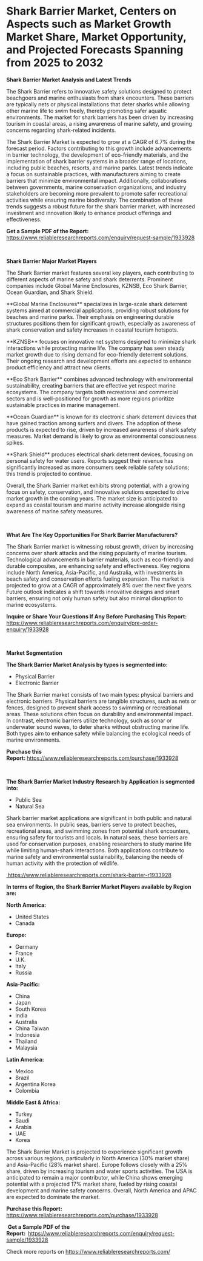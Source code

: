 <p><h1>Shark Barrier Market, Centers on Aspects such as Market Growth Market Share, Market Opportunity, and Projected Forecasts Spanning from 2025 to 2032</h1></p><p><strong>Shark Barrier Market Analysis and Latest Trends</strong></p>
<p><p>The Shark Barrier refers to innovative safety solutions designed to protect beachgoers and marine enthusiasts from shark encounters. These barriers are typically nets or physical installations that deter sharks while allowing other marine life to swim freely, thereby promoting safer aquatic environments. The market for shark barriers has been driven by increasing tourism in coastal areas, a rising awareness of marine safety, and growing concerns regarding shark-related incidents.</p><p>The Shark Barrier Market is expected to grow at a CAGR of 6.7% during the forecast period. Factors contributing to this growth include advancements in barrier technology, the development of eco-friendly materials, and the implementation of shark barrier systems in a broader range of locations, including public beaches, resorts, and marine parks. Latest trends indicate a focus on sustainable practices, with manufacturers aiming to create barriers that minimize environmental impact. Additionally, collaborations between governments, marine conservation organizations, and industry stakeholders are becoming more prevalent to promote safer recreational activities while ensuring marine biodiversity. The combination of these trends suggests a robust future for the shark barrier market, with increased investment and innovation likely to enhance product offerings and effectiveness.</p></p>
<p><strong>Get a Sample PDF of the Report:&nbsp;</strong> <a href="https://www.reliableresearchreports.com/enquiry/request-sample/1933928?utm_campaign=32&utm_medium=2&utm_source=Github&utm_content=ia&utm_term=30012025&utm_id=shark-barrier">https://www.reliableresearchreports.com/enquiry/request-sample/1933928</a></p>
<p>&nbsp;</p>
<p><strong>Shark Barrier Major Market Players</strong></p>
<p><p>The Shark Barrier market features several key players, each contributing to different aspects of marine safety and shark deterrents. Prominent companies include Global Marine Enclosures, KZNSB, Eco Shark Barrier, Ocean Guardian, and Shark Shield.</p><p>**Global Marine Enclosures** specializes in large-scale shark deterrent systems aimed at commercial applications, providing robust solutions for beaches and marine parks. Their emphasis on engineering durable structures positions them for significant growth, especially as awareness of shark conservation and safety increases in coastal tourism hotspots.</p><p>**KZNSB** focuses on innovative net systems designed to minimize shark interactions while protecting marine life. The company has seen steady market growth due to rising demand for eco-friendly deterrent solutions. Their ongoing research and development efforts are expected to enhance product efficiency and attract new clients.</p><p>**Eco Shark Barrier** combines advanced technology with environmental sustainability, creating barriers that are effective yet respect marine ecosystems. The company targets both recreational and commercial sectors and is well-positioned for growth as more regions prioritize sustainable practices in marine management.</p><p>**Ocean Guardian** is known for its electronic shark deterrent devices that have gained traction among surfers and divers. The adoption of these products is expected to rise, driven by increased awareness of shark safety measures. Market demand is likely to grow as environmental consciousness spikes.</p><p>**Shark Shield** produces electrical shark deterrent devices, focusing on personal safety for water users. Reports suggest their revenue has significantly increased as more consumers seek reliable safety solutions; this trend is projected to continue.</p><p>Overall, the Shark Barrier market exhibits strong potential, with a growing focus on safety, conservation, and innovative solutions expected to drive market growth in the coming years. The market size is anticipated to expand as coastal tourism and marine activity increase alongside rising awareness of marine safety measures.</p></p>
<p>&nbsp;</p>
<p><strong>What Are The Key Opportunities For Shark Barrier Manufacturers?</strong></p>
<p><p>The Shark Barrier market is witnessing robust growth, driven by increasing concerns over shark attacks and the rising popularity of marine tourism. Technological advancements in barrier materials, such as eco-friendly and durable composites, are enhancing safety and effectiveness. Key regions include North America, Asia-Pacific, and Australia, with investments in beach safety and conservation efforts fueling expansion. The market is projected to grow at a CAGR of approximately 8% over the next five years. Future outlook indicates a shift towards innovative designs and smart barriers, ensuring not only human safety but also minimal disruption to marine ecosystems.</p></p>
<p><strong>Inquire or Share Your Questions If Any Before Purchasing This Report:</strong> <a href="https://www.reliableresearchreports.com/enquiry/pre-order-enquiry/1933928?utm_campaign=32&utm_medium=2&utm_source=Github&utm_content=ia&utm_term=30012025&utm_id=shark-barrier">https://www.reliableresearchreports.com/enquiry/pre-order-enquiry/1933928</a></p>
<p>&nbsp;</p>
<p><strong>Market Segmentation</strong></p>
<p><strong>The Shark Barrier Market Analysis by types is segmented into:</strong></p>
<p><ul><li>Physical Barrier</li><li>Electronic Barrier</li></ul></p>
<p><p>The Shark Barrier market consists of two main types: physical barriers and electronic barriers. Physical barriers are tangible structures, such as nets or fences, designed to prevent shark access to swimming or recreational areas. These solutions often focus on durability and environmental impact. In contrast, electronic barriers utilize technology, such as sonar or underwater sound waves, to deter sharks without obstructing marine life. Both types aim to enhance safety while balancing the ecological needs of marine environments.</p></p>
<p><strong>Purchase this Report:&nbsp;</strong><a href="https://www.reliableresearchreports.com/purchase/1933928?utm_campaign=32&utm_medium=2&utm_source=Github&utm_content=ia&utm_term=30012025&utm_id=shark-barrier">https://www.reliableresearchreports.com/purchase/1933928</a></p>
<p>&nbsp;</p>
<p><strong>The Shark Barrier Market Industry Research by Application is segmented into:</strong></p>
<p><ul><li>Public Sea</li><li>Natural Sea</li></ul></p>
<p><p>Shark barrier market applications are significant in both public and natural sea environments. In public seas, barriers serve to protect beaches, recreational areas, and swimming zones from potential shark encounters, ensuring safety for tourists and locals. In natural seas, these barriers are used for conservation purposes, enabling researchers to study marine life while limiting human-shark interactions. Both applications contribute to marine safety and environmental sustainability, balancing the needs of human activity with the protection of wildlife.</p></p>
<p><a href="https://www.reliableresearchreports.com/shark-barrier-r1933928?utm_campaign=32&utm_medium=2&utm_source=Github&utm_content=ia&utm_term=30012025&utm_id=shark-barrier">&nbsp;https://www.reliableresearchreports.com/shark-barrier-r1933928</a></p>
<p><strong>In terms of Region, the Shark Barrier Market Players available by Region are:</strong></p>
<p>
    <p> <strong> North America: </strong>
        <ul>
            <li>United States</li>
            <li>Canada</li>
        </ul>
        </p> 
    <p> <strong> Europe: </strong>
        <ul>
            <li>Germany</li>
            <li>France</li>
            <li>U.K.</li>
            <li>Italy</li>
            <li>Russia</li>
        </ul>
        </p> 
    <p> <strong> Asia-Pacific: </strong>
        <ul>
            <li>China</li>
            <li>Japan</li>
            <li>South Korea</li>
            <li>India</li>
            <li>Australia</li>
            <li>China Taiwan</li>
            <li>Indonesia</li>
            <li>Thailand</li>
            <li>Malaysia</li>
        </ul>
        </p> 
    <p> <strong> Latin America: </strong>
        <ul>
            <li>Mexico</li>
            <li>Brazil</li>
            <li>Argentina Korea</li>
            <li>Colombia</li>
        </ul>
        </p> 
    <p> <strong> Middle East & Africa: </strong>
        <ul>
            <li>Turkey</li>
            <li>Saudi</li>
            <li>Arabia</li>
            <li>UAE</li>
            <li>Korea</li>
        </ul>
    </p>
    </p>
<p><p>The Shark Barrier Market is projected to experience significant growth across various regions, particularly in North America (30% market share) and Asia-Pacific (28% market share). Europe follows closely with a 25% share, driven by increasing tourism and water sports activities. The USA is anticipated to remain a major contributor, while China shows emerging potential with a projected 17% market share, fueled by rising coastal development and marine safety concerns. Overall, North America and APAC are expected to dominate the market.</p></p>
<p><strong>Purchase this Report: </strong><a href="https://www.reliableresearchreports.com/purchase/1933928?utm_campaign=32&utm_medium=2&utm_source=Github&utm_content=ia&utm_term=30012025&utm_id=shark-barrier">https://www.reliableresearchreports.com/purchase/1933928</a></p>
<p>&nbsp;<strong>Get a Sample PDF of the Report:&nbsp;&nbsp;</strong><a href="https://www.reliableresearchreports.com/enquiry/request-sample/1933928?utm_campaign=32&utm_medium=2&utm_source=Github&utm_content=ia&utm_term=30012025&utm_id=shark-barrier">https://www.reliableresearchreports.com/enquiry/request-sample/1933928</a></p>
<p><strong></strong></p>
<p>Check more reports on <a href="https://www.reliableresearchreports.com/?utm_campaign=32&utm_medium=2&utm_source=Github&utm_content=ia&utm_term=30012025&utm_id=shark-barrier">https://www.reliableresearchreports.com/</a></p>
